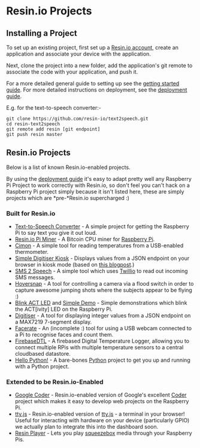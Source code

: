 # Resin.io Projects

## Installing a Project

To set up an existing project, first set up a [Resin.io account](http://alpha.resin.io/signup), create an application and associate your device with the application.

Next, clone the project into a new folder, add the application's git remote to associate the code with your application, and push it.

For a more detailed general guide to setting up see the
[getting started guide][getting-started]. For more detailed instructions on deployment, see the [deployment guide][deploy].

E.g. for the text-to-speech converter:-

```
git clone https://github.com/resin-io/text2speech.git
cd resin-text2speech
git remote add resin [git endpoint]
git push resin master
```

## Resin.io Projects

Below is a list of known Resin.io-enabled projects.

By using the [deployment guide][deploy] it's easy to adapt pretty well any
Raspberry Pi Project to work correctly with Resin.io, so don't feel you can't
hack on a Raspberry Pi project simply because it isn't listed here, these are
simply projects which are *pre-*Resin.io supercharged :)

### Built for Resin.io

* [Text-to-Speech Converter][text2speech] - A simple project for getting the
  Raspberry Pi to say text you give it out loud.
* [Resin.io Pi Miner][rpiminer] - A Bitcoin CPU miner for [Raspberry Pi][rpi].
* [Cimon][cimon] - A simple tool for reading temperatures from a USB-enabled
  thermometer.
* [Simple Digitiser Kiosk][digitiser-kiosk] - Displays values from a JSON
  endpoint on your browser in kiosk mode (based on [this blogpost][kiosk-post].)
* [SMS 2 Speech][sms2speech] - A simple tool which uses [Twillio][twillio] to
  read out incoming SMS messages.
* [Hoversnap][hoversnap] - A tool for controlling a camera via a flood switch in
  order to capture awesome jumping shots where the subjects appear to be flying :)
* [Blink ACT LED][blink-led] and [Simple Demo][simple-demo] - Simple
  demonstrations which blink the ACT[ivity] LED on the Raspberry Pi.
* [Digitiser][digitiser] - A tool for displaying integer values from a JSON
  endpoint on a MAX7219 7-segment display.
* [Facerate][facerate] - An (incomplete :) tool for using a USB webcam connected
  to a Pi to recognise faces and count them.
* [FirebaseDTL][firebase-dtl] - A firebased Digital Temperature Logger, allowing
  you to connect multiple RPis with multiple temperature sensors to a central
  cloudbased datastore.
* [Hello Python!][hello-python] - A bare-bones [Python][python] project to get
  you up and running with a Python project.

### Extended to be Resin.io-Enabled

* [Google Coder][coder-fork] - Resin.io-enabled version of Google's excellent
  [Coder][coder] project which makes it easy to develop web projects on the
  Raspberry Pi.
* [tty.js][ttyjs-fork] - Resin.io-enabled version of [tty.js][ttyjs] - a
  terminal in your browser! Useful for interacting with hardware on your device
  (particularly GPIO) we actually plan to integrate this into the dashboard
  soon.
* [Resin Player][resin-player] - Lets you play [squeezebox][squeezebox] media
  through your Raspberry Pis.

[deploy]:/pages/deployment.md

[rpi]:http://www.raspberrypi.org/
[python]:https://www.python.org/

[getting-started]:/pages/gettingStarted.md
[text2speech]:https://github.com/resin-io/text2speech
[coder-fork]:https://github.com/resin-io/coder
[coder]:http://googlecreativelab.github.io/coder/
[ttyjs-fork]:https://github.com/resin-io/tty.js-resin
[ttyjs]:https://github.com/chjj/tty.js/
[rpiminer]:https://github.com/csquared/resin-piminer
[bitcoin]:http://en.wikipedia.org/wiki/Bitcoin
[resin-player]:https://bitbucket.org/lifeeth/resin_player/
[squeezebox]:http://www.mysqueezebox.com/index/Home
[cimon]:https://bitbucket.org/efwe/cimon
[digitiser-kiosk]:https://bitbucket.org/lifeeth/resin-kiosk
[kiosk-post]:http://blogs.wcode.org/2013/09/howto-boot-your-raspberry-pi-into-a-fullscreen-browser-kiosk/
[sms2speech]:https://github.com/alexandrosm/sms2speech
[twillio]:http://www.twilio.com/
[hoversnap]:https://github.com/resin-io/hoversnap
[blink-led]:https://github.com/csquared/resin-blink-act-led
[simple-demo]:https://github.com/csquared/resin-simple-demo
[digitiser]:http://github.com/lorenzo-stoakes/digitiser
[facerate]:https://github.com/lorenzo-stoakes/facerate
[firebase-dtl]:https://github.com/shaunmulligan/firebaseDTL
[hello-python]:https://github.com/alexandrosm/hello-python
